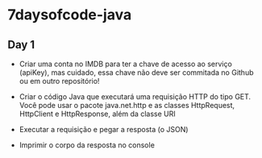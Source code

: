 # 7daysofcode-java

## Day 1

- Criar uma conta no IMDB para ter a chave de acesso ao serviço (apiKey), mas cuidado, essa chave não deve ser commitada no Github ou em outro repositório!

- Criar o código Java que executará uma requisição HTTP do tipo GET. Você pode usar o pacote java.net.http e as classes HttpRequest, HttpClient e HttpResponse, além da classe URI

- Executar a requisição e pegar a resposta (o JSON)

- Imprimir o corpo da resposta no console
